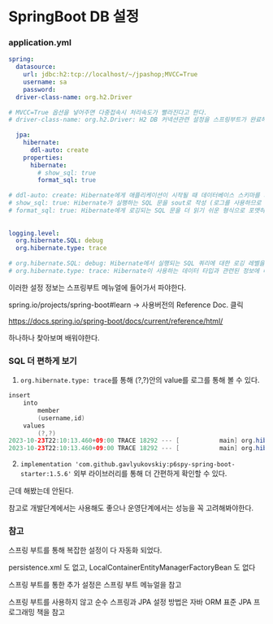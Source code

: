 # SpringBoot DB 설정

### application.yml

```yml
spring:
  datasource:
    url: jdbc:h2:tcp://localhost/~/jpashop;MVCC=True
    username: sa
    password:
  driver-class-name: org.h2.Driver
  
# MVCC=True 옵션을 넣어주면 다중접속시 처리속도가 빨라진다고 한다.
# driver-class-name: org.h2.Driver: H2 DB 커넥션관련 설정을 스프링부트가 완료해준다.
  
  jpa:
    hibernate:
      ddl-auto: create
    properties:
      hibernate:
        # show_sql: true 
        format_sql: true
        
# ddl-auto: create: Hibernate에게 애플리케이션이 시작될 때 데이터베이스 스키마를 자동으로 생성하도록 지시
# show_sql: true: Hibernate가 실행하는 SQL 문을 sout로 작성 (로그를 사용하므로 설정 X)
# format_sql: true: Hibernate에게 로깅되는 SQL 문을 더 읽기 쉬운 형식으로 포맷하도록 지시
        
        
logging.level:
  org.hibernate.SQL: debug 
  org.hibernate.type: trace 
  
# org.hibernate.SQL: debug: Hibernate에서 실행되는 SQL 쿼리에 대한 로깅 레벨을 "debug"로 설정
# org.hibernate.type: trace: Hibernate이 사용하는 데이터 타입과 관련된 정보에 대한 로깅 레벨을 "trace"로 설정
```

이러한 설정 정보는 스프링부트 메뉴얼에 들어가서 파야한다.



spring.io/projects/spring-boot#learn -> 사용버전의 Reference Doc. 클릭

https://docs.spring.io/spring-boot/docs/current/reference/html/

하나하나 찾아보며 배워야한다.



### SQL 더 편하게 보기

1. `org.hibernate.type: trace`를 통해 (?,?)안의 value를 로그를 통해 볼 수 있다.

```java
insert 
    into
        member
        (username,id) 
    values
        (?,?)
2023-10-23T22:10:13.460+09:00 TRACE 18292 --- [           main] org.hibernate.orm.jdbc.bind              : binding parameter [1] as [VARCHAR] - [memberA]
2023-10-23T22:10:13.460+09:00 TRACE 18292 --- [           main] org.hibernate.orm.jdbc.bind              : binding parameter [2] as [BIGINT] - [1]

```



2. `implementation 'com.github.gavlyukovskiy:p6spy-spring-boot-starter:1.5.6'` 외부 라이브러리를 통해 더 간편하게 확인할 수 있다.

근데 해봤는데 안된다.

참고로 개발단계에서는 사용해도 좋으나 운영단계에서는 성능을 꼭 고려해봐야한다.





### 참고

스프링 부트를 통해 복잡한 설정이 다 자동화 되었다.

persistence.xml 도 없고, LocalContainerEntityManagerFactoryBean 도 없다

스프링 부트를 통한 추가 설정은 스프링 부트 메뉴얼을 참고

스프링 부트를 사용하지 않고 순수 스프링과 JPA 설정 방법은 자바 ORM 표준 JPA 프로그래밍 책을 참고
